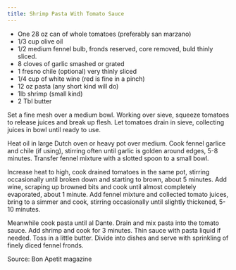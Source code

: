 ```yaml
---
title: Shrimp Pasta With Tomato Sauce
---
```


* One 28 oz can of whole tomatoes (preferably san marzano)
* 1/3 cup olive oil
* 1/2 medium fennel bulb, fronds reserved, core removed, buld thinly sliced.
* 8 cloves of garlic smashed or grated
* 1 fresno chile (optional) very thinly sliced 
* 1/4 cup of white wine (red is fine in a pinch)
* 12 oz pasta (any short kind will do)
* 1lb shrimp (small kind)
* 2 Tbl butter

Set a fine mesh over a medium bowl. Working over sieve, squeeze tomatoes to release juices and break up flesh. Let tomatoes drain in sieve, collecting juices in bowl until ready to use.

Heat oil in large Dutch oven or heavy pot over medium. Cook fennel garlice and chile (if using), stirring often until garlic is golden around edges, 5-8 minutes. Transfer fennel mixture with a slotted spoon to a small bowl.

Increase heat to high, cook drained tomatoes in the same pot, stirring occasionally until broken down and starting to brown, about 5 minutes. Add wine, scraping up browned bits and cook until almost completely evaporated, about 1 minute. Add fennel mixture and collected tomato juices, bring to a simmer and cook, stirring occasionally until slightly thickened, 5-10 minutes.

Meanwhile cook pasta until al Dante. Drain and mix pasta into the tomato sauce.  Add shrimp and cook for 3 minutes. Thin sauce with pasta liquid if needed. Toss in a little butter. Divide into dishes and serve with sprinkling of finely diced fennel fronds.

Source: Bon Apetit magazine